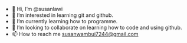 - 👋 Hi, I’m @susanlawi
- 👀 I’m interested in learning git and github.
- 🌱 I’m currently learning how to programme.
- 💞️ I’m looking to collaborate on learning how to code and using github.
- 📫 How to reach me susanwambui7244@gmail.com

<!---
susanlawi/susanlawi is a ✨ special ✨ repository because its `README.md` (this file) appears on your GitHub profile.
You can click the Preview link to take a look at your changes.
--->
